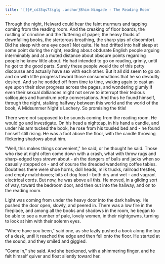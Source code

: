 ```yaml
---
title: '[]{#_cd35qs73sglg .anchor}Bhim Nimgade - The Reading Room'
---
```


Through the night, Helward could hear the faint murmurs and tapping
coming from the reading room. And the creaking of floor boards, the
rustling of crinoline and the fluttering of paper; the heavy thuds of
downfalling books, the stertorous breathing, the sharp yips of
discomfort. Did he sleep with one eye open? Not quite. He had drifted
into half sleep at some point during the night, reading about obdurate
English people arguing interminably and at a muted distance about
obscure points regarding people he knew little about. He had intended to
go on reading, grimly, until he got to the good parts. Surely these
people would tire of this petty discourse and actually have sex with
each other. But it all did seem to go on and on with little progress
toward those consummations that he so devoutly desired. And so he nodded
off from time to time, waking again to cast an eye upon their slow
progress across the pages, and wondering glumly if even their sexual
dalliances might not serve to interrupt their tedious soliloquies and
humdrum petty conversations. And thus he found himself, through the
night, stalking halfway between this world and the world of the book, A
Midsummer Night\'s Lechery. So promising the title!

There were not supposed to be sounds coming from the reading room. He
would go and investigate. On his head a nightcap, in his hand a candle,
and under his arm tucked the book, he rose from his tousled bed and - he
found himself still rising. He was a foot above the floor, with the
candle throwing flickering shadows about him.

\"Well, this makes things convenient,\" he said, or he thought he said.
Those who rise at night often come down with a crash, what with throw
rugs and sharp-edged toys strewn about - ah the dangers of balls and
jacks when so casually stepped on - and of course the dreaded wandering
coffee tables. Doubtless there were shoe horns, doll heads, milk trucks,
railroad trestles, and empty matchboxes; bits of dog food - both dry and
wet - and vagrant electrical cords. But now, he was above all this. He
moved, in a gliding sort of way, toward the bedroom door, and then out
into the hallway, and on to the reading room.

Light was coming from under the heavy door into the dark hallway. He
pushed the door open, slowly, and peered in. There was a low fire in the
fireplace, and among all the books and shadows in the room, he began to
be able to see a number of pale, lovely women, in their nightgowns,
turning to look at him with their solemn eyes.

\"Where have you been,\" said one, as she lazily pushed a book along the
top of a desk, until it reached the edge and then fell onto the floor.
He started at the sound, and they smiled and giggled.

\"Come in,\" she said. And she beckoned, with a shimmering finger, and
he felt himself quiver and float silently toward her.
